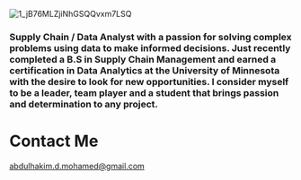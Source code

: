 
![1_jB76MLZjiNhGSQQvxm7LSQ](https://user-images.githubusercontent.com/83378141/119193317-7438e300-ba4f-11eb-8b73-2ddb4fc84af5.gif)

### Supply Chain / Data Analyst with a passion for solving complex problems using data to make informed decisions. Just recently completed a B.S in Supply Chain Management and earned a certification in Data Analytics at the University of Minnesota with the desire to look for new opportunities. I consider myself to be a leader, team player and a student that brings passion and determination to any project. 



# Contact Me
abdulhakim.d.mohamed@gmail.com




